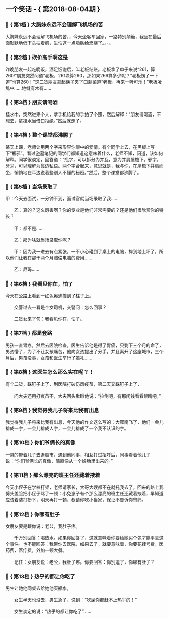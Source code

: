 ## 一个笑话 - { 第2018-08-04期 }
</hr>

### :jack_o_lantern: { 第1档 } 大胸妹永远不会理解飞机场的苦
大胸妹永远不会理解飞机场的苦，，今天坐客车回家，一路特别颠簸，我坐在最后面默默地低下头扶着胸，生怕这一点脂肪给燃烧了。。。。


### :jack_o_lantern: { 第2档 } 砍价高手啊这是
昨晚朋友一起吃晚饭，酒足饭饱后，叫老板结账。老板拿了单子来说“261，算260!”朋友突然问道“老板，261块算260，那如果266算多少呢？”老板愣了一下道“也算260！”这二货朋友拿起筷子夹了口剩菜道“老板，再来一听可乐！”老板凌乱中……地缝有木有……


### :jack_o_lantern: { 第3档 } 朋友请喝酒
挂水中，突然进来个人，拿手机给我的手拍了个照，然后解释：“朋友请喝酒，不想去，拿挂水当借口拒绝。”然后就走了。


### :jack_o_lantern: { 第4档 } 整个课堂都沸腾了
某天上课，老师让用两个字来形容你眼中的爱情。有个同学上去，在黑板上写下“瓶邪”。看过盗墓笔记的同学们都知道这意味着什么，老师不知，问道，该如何解释。同学很淡定，回答道：“瓶字，可以拆分为并瓦，意为并肩屋檐下。邪字，牙耳，可以理解为鬓边私语。两个字合起来，意思就是，我与你，在屋檐下并肩而坐，悄悄地在耳边说着些别人不懂的秘密。”然后，整个课堂都沸腾了。


### :jack_o_lantern: { 第5档 } 当场录取了
甲：今天去面试，一分钟不到，面试官就当场录取了我……<br/><br/>　　乙：真的？这么厉害啊？你的专业是他们非常需要的？还是他们很欣赏你的特长？<br/><br/>　　甲：都不是……<br/><br/>　　乙：那为啥就当场录取你呢？<br/><br/>　　甲：因为我一进去有点紧张，一不小心碰到了桌上的电脑，摔到地上坏了，所以他们让我在那干两个月赔偿电脑的费用……<br/><br/>　　乙：尼玛……


### :jack_o_lantern: { 第6档 } 我看见你在，怕了
今天在公路上看到一红色奥迪撞到了柱子上。<br/><br/>　　交警过去一看是个女司机，交警问：怎么回事？<br/><br/>　　二货女来了句：我看见你在，怕了。


### :jack_o_lantern: { 第7档 } 都是套路
男孩一直胃疼，然后去医院检查，医生告诉他是得了胃癌，只剩下三个月的命了，男孩懵了，为了不让女孩痛苦，他向女孩提出了分手，并且离开了这座城市，三个月后，男孩没事，女孩和医生举行了婚礼……<br/>


### :jack_o_lantern: { 第8档 } 这医生怎么那么实在呢？！
有个二货，踩钉子上了，到医院打破伤风疫苗，第二天又踩钉子上了，<br/><br/>　　问大夫还用打疫苗不，大夫回头瞅瞅他说：“拉倒吧，有那闲钱看看眼睛吧。”


### :jack_o_lantern: { 第9档 } 我觉得我儿子将来比我有出息
我觉得我儿子将来比我有出息，今天他的作文这么写的：大雁南飞了，他们一会儿排成一字，一会儿排成人字，一会儿排成了一个我不认识的字。


### :jack_o_lantern: { 第10档 } 你们爷俩长的真像
一男的带着儿子去逛超市，遇到他同事，相互打过招呼后，同事看着他儿子说：“你们爷俩长的真像，简直像从一个娘胎里出来的。”


### :jack_o_lantern: { 第11档 } 那么漂亮的班主任还藏着掖着
今天小侄子在学校打架，老师请家长，大哥大嫂都不在就托我去了，回来的路上我劈头盖脸把小侄子骂了一顿：小兔崽子有个那么漂亮的班主任还藏着掖着，早知道应该着装打扮下，明天再打一顿，叔请你吃小当家，保证不告诉你爸妈。


### :jack_o_lantern: { 第12档 } 你哪有肚子
女朋友要是跟你说：老公，我肚子疼。<br/><br/>　　千万别回答：喝热水。如果你回答了，这就意味着你要给她买个包才能平息这个事件。也不能回答：我带你去医院，如果去了，就要意味着，你要花挂号费，医药费，医疗费，外加一顿大餐。<br/><br/>　　记住：女朋友说：老公，我肚子疼。你要回答：你别逗了，你哪有肚子？


### :jack_o_lantern: { 第13档 } 热乎的都让你吃了
男生让她他同桌去给她他买瓶水，<br/><br/>　　女生半天也没去，男生急了，说到：“吃屎你都赶不上热乎的！”<br/><br/>　　女生淡定的说：“热乎的都让你吃了”……

